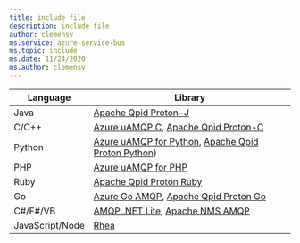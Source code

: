 ```yaml
---
title: include file
description: include file
author: clemensv
ms.service: azure-service-bus
ms.topic: include
ms.date: 11/24/2020
ms.author: clemensv
---
```


| Language | Library |
| --- | --- |
| Java | [Apache Qpid Proton-J](https://qpid.apache.org/proton/index.html) |
| C/C++ |[Azure uAMQP C](https://github.com/azure/azure-uamqp-c/), [Apache Qpid Proton-C](https://qpid.apache.org/proton/index.html) |
| Python |[Azure uAMQP for Python](https://github.com/azure/azure-uamqp-python/), [Apache Qpid Proton Python](https://qpid.apache.org/releases/qpid-proton-0.39.0/proton/python/docs/index.html#)) |
| PHP | [Azure uAMQP for PHP](https://github.com/vsouz4/azure-uamqp-php/) |
| Ruby | [Apache Qpid Proton Ruby](https://github.com/apache/qpid-proton/tree/master/ruby) |
| Go | [Azure Go AMQP](https://github.com/Azure/go-amqp), [Apache Qpid Proton Go](https://github.com/apache/qpid-proton/tree/master/go/examples)
| C#/F#/VB | [AMQP .NET Lite](https://github.com/Azure/amqpnetlite), [Apache NMS AMQP](https://github.com/apache/activemq-nms-amqp)|
| JavaScript/Node | [Rhea](https://github.com/amqp/rhea) |